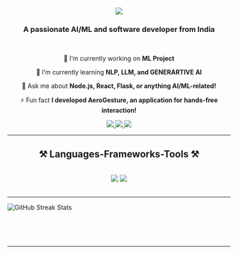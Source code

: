 
<h1 align="center">
    <img src="https://readme-typing-svg.herokuapp.com/?font=Righteous&size=35&center=true&vCenter=true&width=500&height=70&duration=4000&lines=Hi+There!+👋;+I'm+Ahmed+Abdul+Faheem!;" />
</h1>

<h3 align="center">A passionate AI/ML and software developer from India</h3>

<br/>

<div align="center">
 
 🔭 I’m currently working on **ML Project**

 🌱 I’m currently learning **NLP, LLM, and GENERARTIVE AI**

💬 Ask me about **Node.js, React, Flask, or anything AI/ML-related!**

⚡ Fun fact **I developed AeroGesture, an application for hands-free interaction!**

</div>
 
<div align="center"> 
  <a href="mailto:ahmedabdulfaheem1@gmail.com">
    <img src="https://img.shields.io/badge/Gmail-333333?style=for-the-badge&logo=gmail&logoColor=red" />
  </a>
  <a href="https://www.linkedin.com/in/ahmed-abdul-faheem/" target="_blank">
    <img src="https://img.shields.io/badge/LinkedIn-0077B5?style=for-the-badge&logo=linkedin&logoColor=white" target="_blank" />
  </a>
  <a href="https://yourportfolio.com" target="_blank">
     <img src="https://img.shields.io/badge/Portfolio-FF5722?style=for-the-badge&logo=todoist&logoColor=white" target="_blank" />
  </a>
</div>

<hr/>
 
<h2 align="center">⚒️ Languages-Frameworks-Tools ⚒️</h2>
<br/>
<div align="center">
    <img src="https://skillicons.dev/icons?i=react,bootstrap,html,css,vscode,github,figma,tailwind,git,python" />
    <img src="https://skillicons.dev/icons?i=nodejs,javascript,express,firebase,mongodb,java,flask,mysql" /><br>
</div>

<br/>
<hr/>

![GitHub Streak Stats](https://img.shields.io/badge/dynamic/json?color=brightgreen&label=Streak&query=%24.streakCount&url=https://github-readme-streak-stats.herokuapp.com/?user=ahmed20455&theme=react)


  <br/>
</div>
<br/><br/>


<hr/>

<br/>
